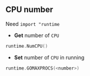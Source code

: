 ##  CPU number
Need `import "runtime` 

* **Get** number of `CPU` 
```go
runtime.NumCPU()
```

* **Set** number of `CPU` in running
```go
runtime.GOMAXPROCS(<number>)
```


